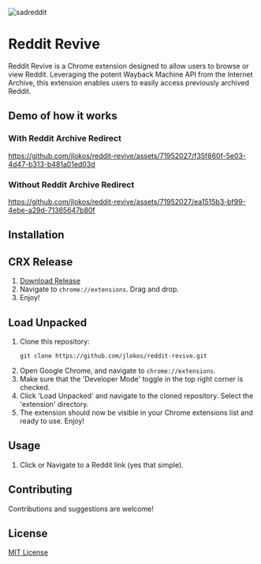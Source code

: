 ![sadreddit](https://github.com/jlokos/reddit-revive/assets/71952027/14113a4c-539d-484e-9ce3-cfb2c6fdc4fb)
# Reddit Revive

Reddit Revive is a Chrome extension designed to allow  users to browse or view Reddit. Leveraging the potent Wayback Machine API from the Internet Archive, this extension enables users to easily access previously archived Reddit.

## Demo of how it works
### With Reddit Archive Redirect
https://github.com/jlokos/reddit-revive/assets/71952027/f35f860f-5e03-4d47-b313-b481a01ed03d

### Without Reddit Archive Redirect
https://github.com/jlokos/reddit-revive/assets/71952027/ea1515b3-bf99-4ebe-a29d-71365647b80f


## Installation

## CRX Release 
1. [Download Release](https://github.com/jlokos/reddit-revive/releases/download/v1.0/reddit-revive)
2. Navigate to `chrome://extensions`. Drag and drop.
3. Enjoy!

## Load Unpacked

1. Clone this repository:
    ```
    git clone https://github.com/jlokos/reddit-revive.git
    ```
2. Open Google Chrome, and navigate to `chrome://extensions`.
3. Make sure that the 'Developer Mode' toggle in the top right corner is checked.
4. Click 'Load Unpacked' and navigate to the cloned repository. Select the 'extension' directory.
5. The extension should now be visible in your Chrome extensions list and ready to use. Enjoy!

## Usage

1. Click or Navigate to a Reddit link (yes that simple).

## Contributing

Contributions and suggestions are welcome!

## License

[MIT License](https://choosealicense.com/licenses/mit/)

